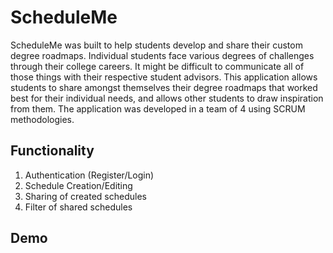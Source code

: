 # ScheduleMe
ScheduleMe was built to help students develop and share their custom degree roadmaps.
Individual students face various degrees of challenges through their college careers. 
It might be difficult to communicate all of those things with their respective student advisors.
This application allows students to share amongst themselves their degree roadmaps that worked best for their individual needs, 
and allows other students to draw inspiration from them.
The application was developed in a team of 4 using SCRUM methodologies.


## Functionality
1. Authentication (Register/Login)
2. Schedule Creation/Editing 
3. Sharing of created schedules
4. Filter of shared schedules

## Demo

